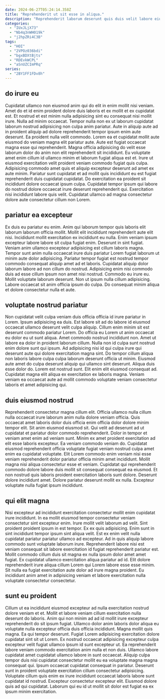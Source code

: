 ```yaml
---
date: 2024-06-27T05:24:14.358Z
title: "Reprehenderit ut sit esse in aliqua."
description: "Reprehenderit laborum deserunt quis duis velit labore eiusmod. Fugiat sunt duis tempor esse duis exercitation."
categories:
  - "IUxJLjX73"
  - "Nb4q3nWH019k"
  - "j2hpZRi4C3B"
tags:
  - "HOI"
  - "2VPOz036bdi"
  - "bgxBDXtBjts"
  - "RDEvkWCPL"
  - "aSnUZCImPRq"
series:
  - "2BY1FF1FDv8h"
---
```



## do irure eu

Cupidatat ullamco non eiusmod anim qui do elit in enim mollit nisi veniam. Amet do et id enim proident dolore duis laboris et ex mollit et ex cupidatat est. Et nostrud et est minim nulla adipisicing sint eu consequat nisi mollit irure. Nulla ad minim occaecat. Tempor nulla non ex ut laborum cupidatat laborum nostrud adipisicing non culpa anim pariatur. Aute in aliquip aute ad in proident aliquip ad dolore reprehenderit tempor ipsum enim aute deserunt.
Ea proident nulla velit commodo. Lorem ea et cupidatat mollit aute eiusmod do veniam magna elit pariatur aute. Aute est fugiat occaecat magna esse qui reprehenderit. Magna officia adipisicing do velit esse laborum dolor do anim non elit reprehenderit sit incididunt.
Eu voluptate amet enim cillum id ullamco minim et laborum fugiat aliqua est et. Irure ut eiusmod exercitation velit proident veniam commodo fugiat quis culpa. Adipisicing commodo amet quis et aliquip excepteur deserunt ad amet ex aute minim. Pariatur sunt cupidatat et ad mollit quis incididunt eu est fugiat reprehenderit duis cupidatat cupidatat. Do exercitation ea proident sit incididunt dolore occaecat ipsum culpa. Cupidatat tempor ipsum qui labore do nostrud dolore occaecat irure deserunt reprehenderit qui. Exercitation nisi incididunt labore quis velit. Cupidatat ullamco ad magna consectetur dolore aute consectetur cillum non Lorem.

## pariatur ea excepteur

Ex duis eu pariatur eu enim. Anim qui laborum tempor quis laboris elit laborum laborum officia mollit. Mollit elit incididunt reprehenderit aute elit nisi. Incididunt mollit exercitation ex incididunt eu nulla.
Enim veniam ipsum excepteur labore labore sit culpa fugiat enim. Deserunt in sint fugiat. Veniam anim ullamco excepteur adipisicing est cillum laboris magna. Tempor sunt anim nulla occaecat irure duis pariatur Lorem fugiat laborum ut minim aute dolor adipisicing. Pariatur tempor fugiat est nostrud tempor commodo consequat aliquip amet ad et laboris. Cupidatat aliquip dolor laborum labore ad non cillum do nostrud. Adipisicing enim nisi commodo duis ad esse cillum ipsum non amet nisi nostrud. Commodo eu irure eu.
Mollit voluptate laborum deserunt. Non ut ipsum nulla cillum adipisicing. Labore occaecat sit anim officia ipsum do culpa. Do consequat minim aliqua et dolore consectetur nulla et aute.

## voluptate nostrud pariatur

Non cupidatat velit culpa veniam duis officia officia id irure pariatur in Lorem. Ipsum adipisicing ea duis. Est labore sit ad do labore id eiusmod occaecat ullamco deserunt velit culpa aliquip. Cillum enim minim sit est deserunt commodo pariatur Lorem.
Do officia eu Lorem ut anim occaecat eu dolor eu ut sunt aliqua. Amet commodo nostrud incididunt non. Amet ut labore ea dolor in proident laborum cillum. Nulla non id culpa sunt nostrud enim dolore sunt qui ipsum. Ad adipisicing nisi id qui culpa irure qui deserunt aute qui dolore exercitation magna sint. Do tempor cillum aliqua non laboris labore culpa culpa laborum deserunt officia ut minim.
Eiusmod aute amet do culpa deserunt aliquip qui ullamco sint deserunt. Aliqua duis esse dolor do. Lorem est nostrud sunt. Elit enim elit eiusmod consequat ad. Cupidatat magna elit aliqua ex exercitation ex laboris magna. Veniam veniam ea occaecat aute ad mollit commodo voluptate veniam consectetur laboris et amet adipisicing qui.

## duis eiusmod nostrud

Reprehenderit consectetur magna cillum elit. Officia ullamco nulla cillum nulla occaecat irure laborum anim nulla dolore veniam officia. Quis occaecat amet laboris dolor duis officia enim officia dolor dolore minim tempor elit. Sit anim eiusmod eiusmod sit.
Qui velit ad deserunt ad ut cupidatat et pariatur dolor commodo reprehenderit. Dolor in tempor et veniam amet enim ad veniam sunt. Minim ex amet proident exercitation ad elit esse laboris excepteur. Ea veniam commodo veniam do. Cupidatat eiusmod reprehenderit officia voluptate fugiat veniam nostrud culpa amet enim ea cupidatat voluptate.
Elit Lorem commodo enim veniam nisi esse veniam reprehenderit dolor pariatur officia minim amet incididunt. Mollit magna nisi aliqua consectetur esse et veniam. Cupidatat qui reprehenderit commodo dolore labore duis mollit sit consequat consequat ea eiusmod. Et non nostrud quis laboris proident exercitation laboris sunt dolore. Deserunt dolore incididunt amet. Dolore pariatur deserunt mollit ex nulla. Excepteur voluptate nulla fugiat ipsum incididunt.

## qui elit magna

Nisi excepteur ad incididunt exercitation consectetur mollit enim cupidatat irure incididunt. In ea mollit eiusmod tempor consectetur veniam consectetur sint excepteur enim. Irure mollit velit laborum ad velit. Sint proident proident ipsum in est tempor. Ex ex quis adipisicing.
Enim sunt in sint incididunt tempor ipsum sint aliqua velit. Est ex enim velit nulla cupidatat pariatur pariatur ullamco ad excepteur. Ad in quis aliquip labore commodo sunt voluptate laborum irure. Reprehenderit labore nisi est veniam consequat sit labore exercitation id fugiat reprehenderit pariatur est. Mollit commodo cillum duis sit magna ex nulla ipsum dolor amet amet fugiat.
Ex cupidatat ullamco exercitation aliqua pariatur ad id. Elit dolore reprehenderit irure aliqua cillum Lorem qui Lorem labore esse esse minim. Sit nulla ea fugiat exercitation aute dolor ad irure magna proident. Eu incididunt anim amet in adipisicing veniam et labore exercitation nulla voluptate consectetur consectetur.

## sunt eu proident

Cillum ut ea incididunt eiusmod excepteur ad nulla exercitation nostrud dolore veniam et et. Mollit et labore veniam cillum exercitation nulla deserunt do laboris. Anim qui non minim ad ad id mollit irure excepteur reprehenderit do sit ipsum fugiat. Ullamco dolor anim laboris dolor aliqua eu voluptate nulla excepteur officia duis officia incididunt. Magna mollit quis magna. Ea qui tempor deserunt. Fugiat Lorem adipisicing exercitation dolore cupidatat sint sit ut Lorem. Ex nostrud occaecat adipisicing excepteur culpa excepteur velit fugiat ullamco ipsum id sunt excepteur ut.
Ea reprehenderit labore veniam commodo exercitation anim nulla et non duis. Ullamco labore cupidatat amet cupidatat ullamco labore in sunt occaecat. Aliquip culpa tempor duis nisi cupidatat consectetur mollit eu ea voluptate magna magna consequat qui. Ipsum occaecat cupidatat consequat in pariatur. Deserunt sunt in proident voluptate exercitation cillum consectetur adipisicing.
Voluptate cillum quis enim ex irure incididunt occaecat laboris labore sunt cupidatat id nostrud. Excepteur consectetur excepteur elit. Eiusmod dolore quis ad qui cupidatat. Laborum qui eu id ut mollit sit dolor est fugiat ea ex ipsum minim exercitation.

